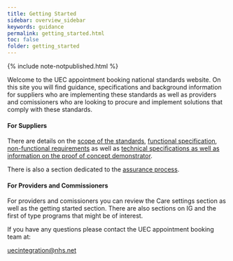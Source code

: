 ```yaml
---
title: Getting Started
sidebar: overview_sidebar
keywords: guidance
permalink: getting_started.html
toc: false
folder: getting_started
---
```


{% include note-notpublished.html %}


Welcome to the UEC appointment booking national standards website. On this site you will find guidance, specifications and background information for suppliers who are implementing these standards as well as providers and comissioners who are looking to procure and implement solutions that comply with these standards.

#### For Suppliers
There are details on the <a href="https://nhsd-a2si.github.io/docs-uec-appts/scope_overview.html">scope of the standards</a>, <a href="https://nhsd-a2si.github.io/docs-uec-appts/fs_workflow.html">functional specification</a>, <a href="https://nhsd-a2si.github.io/docs-uec-appts/non_functional_requirements.html">non-functional requirements</a> as well as <a href="https://nhsd-a2si.github.io/docs-uec-appts/implementation_overview.html">technical specifications as well as information on the proof of concept demonstrator</a>.

There is also a section dedicated to the <a href="https://nhsd-a2si.github.io/docs-uec-appts/assurance_overview.html">assurance process</a>.

#### For Providers and Commissioners
For providers and comissioners you can review the Care settings section as well as the getting started section. There are also sections on IG and the first of type programs that might be of interest.

If you have any questions please contact the UEC appointment booking team at:

<a href="uecintegration@nhs.net">uecintegration@nhs.net</a>
